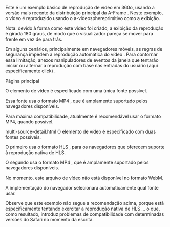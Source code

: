 Este é um exemplo básico de reprodução de vídeo em 360o, usando a versão mais recente da distribuição principal da A-Frame . Neste exemplo, o vídeo é reproduzido usando o a-videosphereprimitivo como a exibição.

Nota: devido à forma como este vídeo foi criado, a exibição da reprodução é girada 180 graus, de modo que o visualizador pareça se mover para frente em vez de para trás.

Em alguns cenários, principalmente em navegadores móveis, as regras de segurança impedem a reprodução automática do vídeo . Para contornar essa limitação, anexos manipuladores de eventos da janela que tentarão iniciar ou alternar a reprodução com base nas entradas do usuário (aqui especificamente click) .

Página principal


O elemento de vídeo é especificado com uma única fonte possível.

Essa fonte usa o formato MP4 , que é amplamente suportado pelos navegadores disponíveis.

Para máxima compatibilidade, atualmente é recomendável usar o formato MP4, quando possível.

multi-source-detail.html
O elemento de vídeo é especificado com duas fontes possíveis.

O primeiro usa o formato HLS , para os navegadores que oferecem suporte à reprodução nativa de HLS.

O segundo usa o formato MP4 , que é amplamente suportado pelos navegadores disponíveis.

No momento, este arquivo de vídeo não está disponível no formato WebM.

A implementação do navegador selecionará automaticamente qual fonte usar.

Observe que este exemplo não segue a recomendação acima, porque está especificamente tentando exercitar a reprodução nativa de HLS ... o que, como resultado, introduz problemas de compatibilidade com determinadas versões do Safari no momento da escrita.